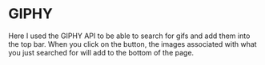 # GIPHY

Here I used the GIPHY API to be able to search for gifs and add them into the top bar. When you click on the button, the images associated with what you just searched for will add to the bottom of the page. 


